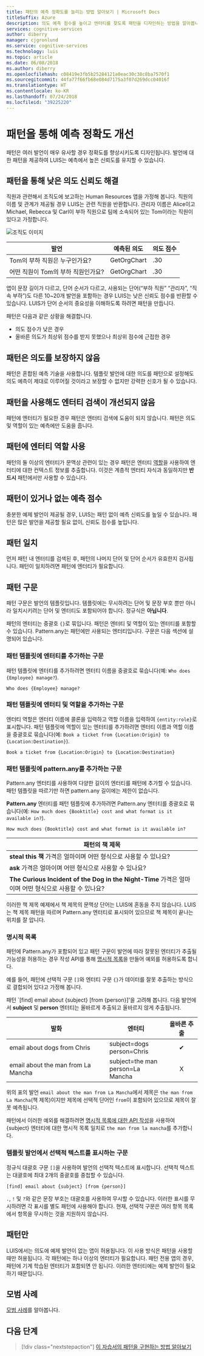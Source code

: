 ```yaml
---
title: 패턴의 예측 정확도를 늘리는 방법 알아보기 | Microsoft Docs
titleSuffix: Azure
description: 의도 예측 점수를 높이고 엔터티를 찾도록 패턴을 디자인하는 방법을 알아봅니다.
services: cognitive-services
author: diberry
manager: cjgronlund
ms.service: cognitive-services
ms.technology: luis
ms.topic: article
ms.date: 06/08/2018
ms.author: diberry
ms.openlocfilehash: c08419e3fb5b25284121a0eac30c38c8ba7570f1
ms.sourcegitcommit: 44fa77f66fb68e084d7175a3f07d269dcc04016f
ms.translationtype: HT
ms.contentlocale: ko-KR
ms.lasthandoff: 07/24/2018
ms.locfileid: "39225220"
---
```

# <a name="patterns-improve-prediction-accuracy"></a>패턴을 통해 예측 정확도 개선
패턴은 여러 발언이 매우 유사할 경우 정확도를 향상시키도록 디자인됩니다. 발언에 대한 패턴을 제공하여 LUIS는 예측에서 높은 신뢰도를 유지할 수 있습니다. 

## <a name="patterns-solve-low-intent-confidence"></a>패턴을 통해 낮은 의도 신뢰도 해결
직원과 관련해서 조직도에 보고하는 Human Resources 앱을 가정해 봅니다. 직원의 이름 및 관계가 제공될 경우 LUIS는 관련 직원을 반환합니다. 관리자 이름은 Alice이고 Michael, Rebecca 및 Carl이 부하 직원으로 팀에 소속되어 있는 Tom이라는 직원이 있다고 가정합니다.

![조직도 이미지](./media/luis-concept-patterns/org-chart.png)

|발언|예측된 의도|의도 점수|
|--|--|--|
|Tom의 부하 직원은 누구인가요?|GetOrgChart|.30|
|어떤 직원이 Tom의 부하 직원인가요?|GetOrgChart|.30|

앱이 문장 길이가 다르고, 단어 순서가 다르고, 사용되는 단어(“부하 직원” “관리자”, “직속 부하”)도 다른 10~20개 발언을 포함하는 경우 LUIS는 낮은 신뢰도 점수를 반환할 수 있습니다. LUIS가 단어 순서의 중요성을 이해하도록 하려면 패턴을 만듭니다. 

패턴은 다음과 같은 상황을 해결합니다. 

* 의도 점수가 낮은 경우
* 올바른 의도가 최상위 점수를 받지 못했으나 최상위 점수에 근접한 경우 

## <a name="patterns-are-not-a-guarantee-of-intent"></a>패턴은 의도를 보장하지 않음
패턴은 혼합된 예측 기술을 사용합니다. 템플릿 발언에 대한 의도를 패턴으로 설정해도 의도 예측이 제대로 이루어질 것이라고 보장할 수 없지만 강력한 신호가 될 수 있습니다. 

## <a name="patterns-do-not-improve-entity-detection"></a>패턴을 사용해도 엔터티 검색이 개선되지 않음
패턴에 엔터티가 필요한 경우 패턴은 엔터티 검색에 도움이 되지 않습니다. 패턴은 의도 및 역할이 있는 예측에만 도움을 줍니다.  

## <a name="patterns-use-entity-roles"></a>패턴에 엔터티 역할 사용
패턴의 둘 이상의 엔터티가 문맥상 관련이 있는 경우 패턴은 엔터티 [역할](luis-concept-roles.md)을 사용하여 엔터티에 대한 컨텍스트 정보를 추출합니다. 이것은 계층적 엔터티 자식과 동일하지만 **반드시** 패턴에서만 사용할 수 있습니다. 

## <a name="prediction-scores-with-and-without-patterns"></a>패턴이 있거나 없는 예측 점수
충분한 예제 발언이 제공될 경우, LUIS는 패턴 없이 예측 신뢰도를 높일 수 있습니다. 패턴은 많은 발언을 제공할 필요 없이, 신뢰도 점수를 높입니다.  

## <a name="pattern-matching"></a>패턴 일치
먼저 패턴 내 엔터티를 검색된 후, 패턴의 나머지 단어 및 단어 순서가 유효한지 검사됩니다. 패턴이 일치하려면 패턴에 엔터티가 필요합니다. 

## <a name="pattern-syntax"></a>패턴 구문
패턴 구문은 발언의 템플릿입니다. 템플릿에는 무시하려는 단어 및 문장 부호 뿐만 아니라 일치시키려는 단어 및 엔터티도 포함되어야 합니다. 정규식은 **아닙니다**. 

패턴의 엔터티는 중괄호 `{}`로 묶입니다. 패턴은 엔터티 및 역할이 있는 엔터티를 포함할 수 있습니다. Pattern.any는 패턴에만 사용되는 엔터티입니다. 구문은 다음 섹션에 설명되어 있습니다.

### <a name="syntax-to-add-an-entity-to-a-pattern-template"></a>패턴 템플릿에 엔터티를 추가하는 구문
패턴 템플릿에 엔터티를 추가하려면 엔터티 이름을 중괄호로 묶습니다(예: `Who does {Employee} manage?`). 

```
Who does {Employee} manage?
```

### <a name="syntax-to-add-an-entity-and-role-to-a-pattern-template"></a>패턴 템플릿에 엔터티 및 역할을 추가하는 구문
엔터티 역할은 엔터티 이름에 콜론을 입력하고 역할 이름을 입력하여 `{entity:role}`로 표시합니다. 패턴 템플릿에 역할이 있는 엔터티를 추가하려면 엔터티 이름과 역할 이름을 중괄호로 묶습니다(예: `Book a ticket from {Location:Origin} to {Location:Destination}`). 

```
Book a ticket from {Location:Origin} to {Location:Destination}
```

### <a name="syntax-to-add-a-patternany-to-pattern-template"></a>패턴 템플릿에 pattern.any를 추가하는 구문
Pattern.any 엔터티를 사용하여 다양한 길이의 엔터티를 패턴에 추가할 수 있습니다. 패턴 템플릿을 따르기만 하면 pattern.any 길이에는 제한이 없습니다. 

**Pattern.any** 엔터티를 패턴 템플릿에 추가하려면 Pattern.any 엔터티를 중괄호로 묶습니다(예: `How much does {Booktitle} cost and what format is it available in?`).  

```
How much does {Booktitle} cost and what format is it available in?
```

|패턴의 책 제목|
|--|
|**steal this 책** 가격은 얼마이며 어떤 형식으로 사용할 수 있나요?|
|**ask** 가격은 얼마이며 어떤 형식으로 사용할 수 있나요?|
|**The Curious Incident of the Dog in the Night-Time** 가격은 얼마이며 어떤 형식으로 사용할 수 있나요?| 

이러한 책 제목 예제에서 책 제목의 문맥상 단어는 LUIS에 혼동을 주지 않습니다. LUIS는 책 제목 패턴을 따르며 Pattern.any 엔터티로 표시되어 있으므로 책 제목이 끝나는 위치를 잘 압니다.

### <a name="explicit-lists"></a>명시적 목록
패턴에 Pattern.any가 포함되어 있고 패턴 구문이 발언에 따라 잘못된 엔터티가 추출될 가능성을 허용하는 경우 작성 API를 통해 [명시적 목록](https://aka.ms/ExplicitList)을 만들어 예외를 허용하도록 합니다. 

예를 들어, 패턴에 선택적 구문 `[]`와 엔터티 구문 `{}`가 데이터를 잘못 추출하는 방식으로 결합되어 있다고 가정해 봅니다.

패턴 `[find] email about {subject} [from {person}]'을 고려해 봅니다. 다음 발언에서 **subject** 및 **person** 엔터티는 올바르게 추출되고 올바르지 않게 추출됩니다.

|발화|엔터티|올바른 추출|
|--|--|:--:|
|email about dogs from Chris|subject=dogs<br>person=Chris|✔|
|email about the man from La Mancha|subject=the man<br>person=La Mancha|X|

위의 표의 발언 `email about the man from La Mancha`에서 제목은 `the man from La Mancha`(책 제목)이지만 제목에 선택적 단어인 `from`이 포함되어 있으므로 제목이 잘못 예측됩니다. 

패턴에서 이러한 예외를 해결하려면 [명시적 목록에 대한 API 작성](https://aka.ms/ExplicitList)을 사용하여 {subject} 엔터티에 대한 명시적 목록 일치로 `the man from la mancha`를 추가합니다.

### <a name="syntax-to-mark-optional-text-in-a-template-utterance"></a>템플릿 발언에서 선택적 텍스트를 표시하는 구문
정규식 대괄호 구문 `[]`을 사용하여 발언의 선택적 텍스트에 표시합니다. 선택적 텍스트는 대괄호에 최대 2개의 중괄호를 중첩할 수 있습니다.

```
[find] email about {subject} [from {person}]
```

`.`, `!` 및 `?`와 같은 문장 부호는 대괄호를 사용하여 무시할 수 있습니다. 이러한 표시를 무시하려면 각 표시를 별도 패턴에 사용해야 합니다. 현재, 선택적 구문은 여러 항목 목록에서 항목을 무시하는 것을 지원하지 않습니다.

## <a name="patterns-only"></a>패턴만
LUIS에서는 의도에 예제 발언이 없는 앱이 허용됩니다. 이 사용 방식은 패턴을 사용할 때만 허용됩니다. 각 패턴에는 하나 이상의 엔터티가 필요합니다. 패턴 전용 앱의 경우, 패턴에 기계 학습된 엔터티가 포함되면 안 됩니다. 이러한 엔터티에는 예제 발언이 필요하기 때문입니다. 

## <a name="best-practices"></a>모범 사례
[모범 사례](luis-concept-best-practices.md)를 알아봅니다.

## <a name="next-steps"></a>다음 단계

> [!div class="nextstepaction"]
> [이 자습서의 패턴을 구현하는 방법 알아보기](luis-tutorial-pattern.md)
